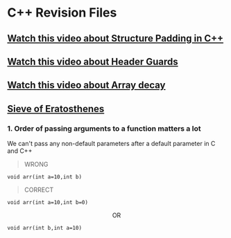 # C++ Revision Files
  ## [Watch this video about Structure Padding in C++](https://youtu.be/aROgtACPjjg)
  ## [Watch this video about Header Guards](https://youtu.be/wRq8pxJEpfc)
  ## [Watch this video about Array decay](https://youtu.be/hsUivWegqYU)
  ## [Sieve of Eratosthenes](https://youtu.be/nDPo9hsDNvU)

   ### 1. Order of passing arguments to a function matters a lot <br>
   We can't pass any non-default parameters after a default parameter in C and C++
   > WRONG <br>
 ```
 void arr(int a=10,int b)
 ```
   > CORRECT <br>
 ```
 void arr(int a=10,int b=0)
```
<p align="center">OR</p>

```
void arr(int b,int a=10)
```
